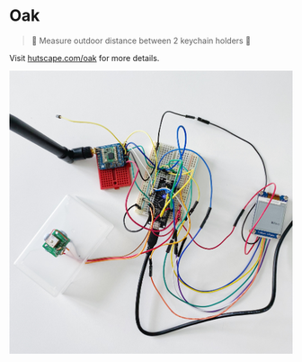 # Oak

> 🌳 Measure outdoor distance between 2 keychain holders 🔑

Visit [hutscape.com/oak](https://hutscape.com/oak) for more details.

![](images/prototype/front.jpg)
